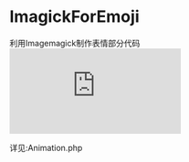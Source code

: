 # ImagickForEmoji

利用Imagemagick制作表情部分代码
![ImageMagick表情制作——表情小助手](http://purpleroc.com/MD/2017-08-18@ImageMagick%20for%20Emoji.htm)

详见:Animation.php
